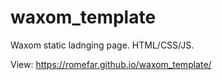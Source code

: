 # waxom_template

Waxom static ladnging page. HTML/CSS/JS.

View: https://romefar.github.io/waxom_template/


